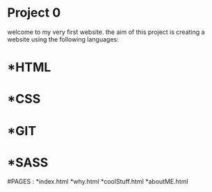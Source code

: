 # Project 0
 welcome to my very first website.
  the aim of this project is creating a website using the following languages:
  # *HTML
  # *CSS
  # *GIT
  # *SASS
  
  #PAGES :
  *index.html
  *why.html
  *coolStuff.html
  *aboutME.html
  
